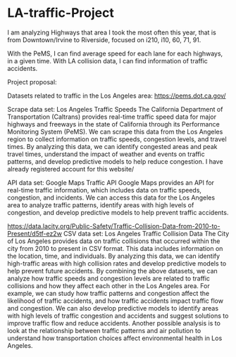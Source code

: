 # LA-traffic-Project
I am analyzing Highways that area I took the most often this year, that is from Downtown/Irvine to Riverside, focused on i210, i10, 60, 71, 91.

With the PeMS, I can find average speed for each lane for each highways, in a given time. With LA collision data, I can find information of traffic accidents.




Project proposal:

Datasets related to traffic in the Los Angeles area:
https://pems.dot.ca.gov/

Scrape data set: Los Angeles Traffic Speeds
The California Department of Transportation (Caltrans) provides real-time traffic speed data
for major highways and freeways in the state of California through its Performance Monitoring
System (PeMS). We can scrape this data from the Los Angeles region to collect information on
traffic speeds, congestion levels, and travel times. By analyzing this data, we can identify
congested areas and peak travel times, understand the impact of weather and events on traffic
patterns, and develop predictive models to help reduce congestion. I have already registered
account for this website/

API data set: Google Maps Traffic API
Google Maps provides an API for real-time traffic information, which includes data on traffic
speeds, congestion, and incidents. We can access this data for the Los Angeles area to analyze
traffic patterns, identify areas with high levels of congestion, and develop predictive models to
help prevent traffic accidents.

https://data.lacity.org/Public-Safety/Traffic-Collision-Data-from-2010-to-Present/d5tf-ez2w
CSV data set: Los Angeles Traffic Collision Data
The City of Los Angeles provides data on traffic collisions that occurred within the city from
2010 to present in CSV format. This data includes information on the location, time, and
individuals. By analyzing this data, we can identify high-traffic areas with high collision rates
and develop predictive models to help prevent future accidents.
By combining the above datasets, we can analyze how traffic speeds and congestion levels are
related to traffic collisions and how they affect each other in the Los Angeles area. For example,
we can study how traffic patterns and congestion affect the likelihood of traffic accidents, and
how traffic accidents impact traffic flow and congestion. We can also develop predictive models
to identify areas with high levels of traffic congestion and accidents and suggest solutions to
improve traffic flow and reduce accidents. Another possible analysis is to look at the
relationship between traffic patterns and air pollution to understand how transportation choices
affect environmental health in Los Angeles.
